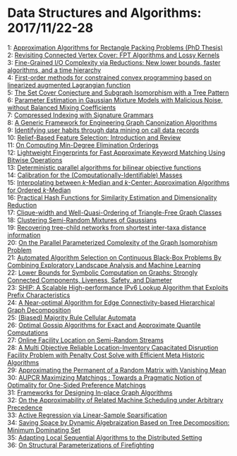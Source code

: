# Data Structures and Algorithms: 2017/11/22-28  
1: [Approximation Algorithms for Rectangle Packing Problems (PhD Thesis)](https://doi.org/10.48550/arXiv.1711.07851)  
2: [Revisiting Connected Vertex Cover: FPT Algorithms and Lossy Kernels](https://doi.org/10.48550/arXiv.1711.07872)  
3: [Fine-Grained I/O Complexity via Reductions: New lower bounds, faster  algorithms, and a time hierarchy](https://doi.org/10.48550/arXiv.1711.07960)  
4: [First-order methods for constrained convex programming based on  linearized augmented Lagrangian function](https://doi.org/10.48550/arXiv.1711.08020)  
5: [The Set Cover Conjecture and Subgraph Isomorphism with a Tree Pattern](https://doi.org/10.48550/arXiv.1711.08041)  
6: [Parameter Estimation in Gaussian Mixture Models with Malicious Noise,  without Balanced Mixing Coefficients](https://doi.org/10.48550/arXiv.1711.08082)  
7: [Compressed Indexing with Signature Grammars](https://doi.org/10.48550/arXiv.1711.08217)  
8: [A Generic Framework for Engineering Graph Canonization Algorithms](https://doi.org/10.48550/arXiv.1711.08289)  
9: [Identifying user habits through data mining on call data records](https://doi.org/10.48550/arXiv.1711.08398)  
10: [Relief-Based Feature Selection: Introduction and Review](https://doi.org/10.48550/arXiv.1711.08421)  
11: [On Computing Min-Degree Elimination Orderings](https://doi.org/10.48550/arXiv.1711.08446)  
12: [Lightweight Fingerprints for Fast Approximate Keyword Matching Using  Bitwise Operations](https://doi.org/10.48550/arXiv.1711.08475)  
13: [Deterministic parallel algorithms for bilinear objective functions](https://doi.org/10.48550/arXiv.1711.08494)  
14: [Calibration for the (Computationally-Identifiable) Masses](https://doi.org/10.48550/arXiv.1711.08513)  
15: [Interpolating between $k$-Median and $k$-Center: Approximation  Algorithms for Ordered $k$-Median](https://doi.org/10.48550/arXiv.1711.08715)  
16: [Practical Hash Functions for Similarity Estimation and Dimensionality  Reduction](https://doi.org/10.48550/arXiv.1711.08797)  
17: [Clique-width and Well-Quasi-Ordering of Triangle-Free Graph Classes](https://doi.org/10.48550/arXiv.1711.08837)  
18: [Clustering Semi-Random Mixtures of Gaussians](https://doi.org/10.48550/arXiv.1711.08841)  
19: [Recovering tree-child networks from shortest inter-taxa distance  information](https://doi.org/10.48550/arXiv.1711.08866)  
20: [On the Parallel Parameterized Complexity of the Graph Isomorphism  Problem](https://doi.org/10.48550/arXiv.1711.08885)  
21: [Automated Algorithm Selection on Continuous Black-Box Problems By  Combining Exploratory Landscape Analysis and Machine Learning](https://doi.org/10.48550/arXiv.1711.08921)  
22: [Lower Bounds for Symbolic Computation on Graphs: Strongly Connected  Components, Liveness, Safety, and Diameter](https://doi.org/10.48550/arXiv.1711.09148)  
23: [SHIP: A Scalable High-performance IPv6 Lookup Algorithm that Exploits  Prefix Characteristics](https://doi.org/10.48550/arXiv.1711.09155)  
24: [A Near-optimal Algorithm for Edge Connectivity-based Hierarchical Graph  Decomposition](https://doi.org/10.48550/arXiv.1711.09189)  
25: [(Biased) Majority Rule Cellular Automata](https://doi.org/10.48550/arXiv.1711.10920)  
26: [Optimal Gossip Algorithms for Exact and Approximate Quantile  Computations](https://doi.org/10.48550/arXiv.1711.09258)  
27: [Online Facility Location on Semi-Random Streams](https://doi.org/10.48550/arXiv.1711.09384)  
28: [A Multi Objective Reliable Location-Inventory Capacitated Disruption  Facility Problem with Penalty Cost Solve with Efficient Meta Historic  Algorithms](https://doi.org/10.48550/arXiv.1711.09400)  
29: [Approximating the Permanent of a Random Matrix with Vanishing Mean](https://doi.org/10.48550/arXiv.1711.09457)  
30: [AUPCR Maximizing Matchings : Towards a Pragmatic Notion of Optimality  for One-Sided Preference Matchings](https://doi.org/10.48550/arXiv.1711.09564)  
31: [Frameworks for Designing In-place Graph Algorithms](https://doi.org/10.48550/arXiv.1711.09859)  
32: [On the Approximability of Related Machine Scheduling under Arbitrary  Precedence](https://doi.org/10.48550/arXiv.1711.09964)  
33: [Active Regression via Linear-Sample Sparsification](https://doi.org/10.48550/arXiv.1711.10051)  
34: [Saving Space by Dynamic Algebraization Based on Tree Decomposition:  Minimum Dominating Set](https://doi.org/10.48550/arXiv.1711.10088)  
35: [Adapting Local Sequential Algorithms to the Distributed Setting](https://doi.org/10.48550/arXiv.1711.10155)  
36: [On Structural Parameterizations of Firefighting](https://doi.org/10.48550/arXiv.1711.10227)  